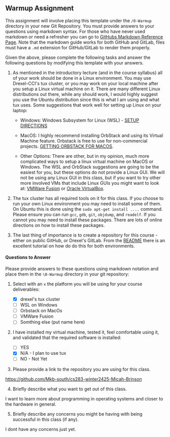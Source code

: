 ## Warmup Assignment

This assignment will involve placing this template under the `/0-Warmup` directory in your new Git Repository. You must provide answers to your questions using markdown syntax. For those who have never used markdown or need a refresher you can go to [GitHubs Markdown Reference Page](https://docs.github.com/en/get-started/writing-on-github/getting-started-with-writing-and-formatting-on-github/basic-writing-and-formatting-syntax). Note that the markdown guide works for both GitHub and GitLab, files must have a `.md` extension for GitHub/GitLab to render them properly.

Given the above, please complete the following tasks and answer the following questions by modifying this template with your answers.

1. As mentioned in the introductory lecture (and in the course syllabus) all of your work should be done in a Linux environment. You may use Drexel-CCI's tux cluster, or you may work on your local machine after you setup a Linux virtual machine on it. There are many different Linux distributions out there, while any should work, I would highly suggest you use the Ubuntu distribution since this is what I am using and what tux uses. Some suggestions that work well for setting up Linux on your laptop:

   - Windows: Windows Subsystem for Linux (WSL) - [SETUP DIRECTIONS](https://learn.microsoft.com/en-us/windows/wsl/install)

   - MacOS: I highly recommend installing OrbStack and using its Virtual Machine feature. Orbstack is free to use for non-commercial projects. [GETTING ORBSTACK FOR MACOS](https://orbstack.dev/).

   - Other Options: There are other, but in my opinion, much more complicated ways to setup a linux virtual machine on MacOS or Windows. The WSL and OrbStack suggestions are going to be the easiest for you, but these options do not provide a Linux GUI. We will not be using any Linux GUI in this class, but if you want to try other more involved VMs that include Linux GUIs you might want to look at: [VMWare Fusion](https://knowledge.broadcom.com/external/article/315638/download-and-install-vmware-fusion.html) or [Oracle VirtualBox](https://www.oracle.com/virtualization/technologies/vm/downloads/virtualbox-downloads.html).

2. The tux cluster has all required tools on it for this class. If you choose to run your own Linux environment you may need to install some of them. On Ubuntu this is done using the `sudo apt-get install ....` command. Please ensure you can run `gcc`, `gdb`, `git`, `objdump`, and `readelf`. If you cannot you may need to install these packages. There are lots of online directions on how to install these packages.

3. The last thing of importance is to create a repository for this course - either on public GitHub, or Drexel's GitLab. From the [README](./readme.md) there is an excellent tutorial on how do do this for both environments.

#### Questions to Answer

Please provide answers to these questions using markdown notation and place them in the `\0-Warmup` directory in your git repository:

1. Select with an `x` the platform you will be using for your course deliverables:

   - [x] drexel's tux cluster
   - [ ] WSL on Windows
   - [ ] Orbstack on MacOs
   - [ ] VMWare Fusion
   - [ ] Somthing else (put name here)

2. I have installed my virtual machine, tested it, feel comfortable using it, and validated that the required software is installed:

   - [ ] YES
   - [x] N/A - I plan to use tux
   - [ ] NO - Not Yet

3. Please provide a link to the repository you are using for this class.

https://github.com/Mkb-south/cs283-winter2425-Micah-Brinson

4. Briefly describe what you want to get out of this class.

I want to learn more about programming in operating systems and closer to the hardware in general.

5. Briefly describe any concerns you might be having with being successful in this class (if any).

I dont have any concerns just yet.
